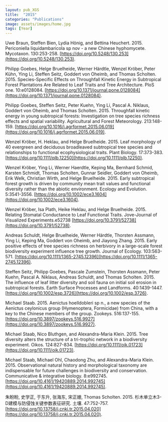 ```yaml
---
layout: pub_XGS
title:  "2015"
categories: "Publications"
image: assets/images/home.jpg
tags: [Year]
---
```

Uwe Braun, Steffen Bien, Lydia Hönig, and Bettina Heuchert. 2015. Periconiella liquidambaricola sp nov - a new Chinese hyphomycete. Mycotaxon. 130:253-258. [https://doi.org/10.5248/130.253](https://doi.org/10.5248/130.253).


Philipp Goebes, Helge Bruelheide, Werner Härdtle, Wenzel Kröber, Peter Kühn, Ying Li, Steffen Seitz, Goddert von Oheimb, and Thomas Scholten. 2015. Species-Specific Effects on Throughfall Kinetic Energy in Subtropical Forest Plantations Are Related to Leaf Traits and Tree Architecture. PloS one. 10:e0128084. [https://doi.org/10.1371/journal.pone.0128084](https://doi.org/10.1371/journal.pone.0128084).


Philipp Goebes, Steffen Seitz, Peter Kuehn, Ying Li, Pascal A. Niklaus, Goddert von Oheimb, and Thomas Scholten. 2015. Throughfall kinetic energy in young subtropical forests: Investigation on tree species richness effects and spatial variability. Agricultural and Forest Meteorology. 213:148-159. [https://doi.org/10.1016/j.agrformet.2015.06.019](https://doi.org/10.1016/j.agrformet.2015.06.019).


Wenzel Kröber, H. Heklau, and Helge Bruelheide. 2015. Leaf morphology of 40 evergreen and deciduous broadleaved subtropical tree species and relationships to functional ecophysiological traits. Plant Biology. 17:373-383. [https://doi.org/10.1111/plb.12250](https://doi.org/10.1111/plb.12250).


Wenzel Kröber, Ying Li, Werner Haerdtle, Keping Ma, Bernhard Schmid, Karsten Schmidt, Thomas Scholten, Gunnar Seidler, Goddert von Oheimb, Erik Welk, Christian Wirth, and Helge Bruelheide. 2015. Early subtropical forest growth is driven by community mean trait values and functional diversity rather than the abiotic environment. Ecology and Evolution. 5:3541-3556. [https://doi.org/10.1002/ece3.1604](https://doi.org/10.1002/ece3.1604).


Wenzel Kröber, Isa Plath, Heike Heklau, and Helge Bruelheide. 2015. Relating Stomatal Conductance to Leaf Functional Traits. Jove-Journal of Visualized Experiments.e52738 [https://doi.org/10.3791/52738](https://doi.org/10.3791/52738).


Andreas Schuldt, Helge Bruelheide, Werner Härdtle, Thorsten Assmann, Ying Li, Keping Ma, Goddert von Oheimb, and Jiayong Zhang. 2015. Early positive effects of tree species richness on herbivory in a large-scale forest biodiversity experiment influence tree growth. Journal of Ecology. 103:563-571. [https://doi.org/10.1111/1365-2745.12396](https://doi.org/10.1111/1365-2745.12396).


Steffen Seitz, Philipp Goebes, Pascale Zumstein, Thorsten Assmann, Peter Kuehn, Pascal A. Niklaus, Andreas Schuldt, and Thomas Scholten. 2015. The influence of leaf litter diversity and soil fauna on initial soil erosion in subtropical forests. Earth Surface Processes and Landforms. 40:1439-1447. [https://doi.org/10.1002/esp.3726](https://doi.org/10.1002/esp.3726).


Michael Staab. 2015. Aenictus hoelldobleri sp n., a new species of the Aenictus ceylonicus group (Hymenoptera, Formicidae) from China, with a key to the Chinese members of the group. Zookeys. 516:137-155. [https://doi.org/10.3897/zookeys.516.9927](https://doi.org/10.3897/zookeys.516.9927).


Michael Staab, Nico Bluthgen, and Alexandra-Maria Klein. 2015. Tree diversity alters the structure of a tri-trophic network in a biodiversity experiment. Oikos. 124:827-834. [https://doi.org/10.1111/oik.01723](https://doi.org/10.1111/oik.01723).


Michael Staab, Michael Ohl, Chaodong Zhu, and Alexandra-Maria Klein. 2015. Observational natural history and morphological taxonomy are indispensable for future challenges in biodiversity and conservation. Communicative & integrative biology. 8:e992745. [https://doi.org/10.4161/19420889.2014.992745](https://doi.org/10.4161/19420889.2014.992745).


朱盼盼, 史学正, 于东升, 张海东, 宋正姗, Thomas Scholten. 2015. 杉木单立木3-D建模与防侵蚀关键参数表征研究. 土壤. 47:752-757. [https://doi.org/10.13758/j.cnki.tr.2015.04.020](https://doi.org/10.13758/j.cnki.tr.2015.04.020).
